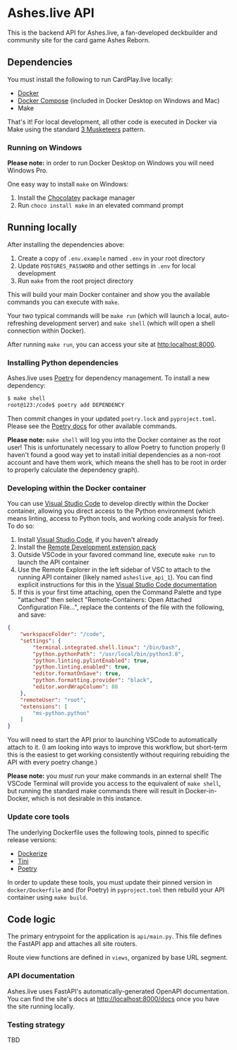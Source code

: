 # Ashes.live API

This is the backend API for Ashes.live, a fan-developed deckbuilder and community site for the card game Ashes Reborn.

## Dependencies

You must install the following to run CardPlay.live locally:

* [Docker](https://docs.docker.com/engine/installation/)
* [Docker Compose](https://docs.docker.com/compose/install/) (included in Docker
  Desktop on Windows and Mac)
* Make

That's it! For local development, all other code is executed in Docker via Make using
the standard [3 Musketeers](https://3musketeers.io/) pattern.

### Running on Windows

**Please note:** in order to run Docker Desktop on Windows you will need Windows Pro.

One easy way to install `make` on Windows:

1. Install the [Chocolatey](https://chocolatey.org/install) package manager
2. Run `choco install make` in an elevated command prompt

## Running locally

After installing the dependencies above:

1. Create a copy of `.env.example` named `.env` in your root directory
2. Update `POSTGRES_PASSWORD` and other settings in `.env` for local development
3. Run `make` from the root project directory

This will build your main Docker container and show you the available commands you can
execute with `make`.

Your two typical commands will be `make run` (which will launch a local, auto-refreshing
development server) and `make shell` (which will open a shell connection within Docker).

After running `make run`, you can access your site at <http:localhost:8000>.

### Installing Python dependencies

Ashes.live uses [Poetry](https://python-poetry.org/) for dependency management. To
install a new dependency:

```sh
$ make shell
root@123:/code$ poetry add DEPENDENCY
```

Then commit changes in your updated `poetry.lock` and `pyproject.toml`. Please see the
[Poetry docs](https://python-poetry.org/docs/) for other available commands.

**Please note:** `make shell` will log you into the Docker container as the root user!
This is unfortunately necessary to allow Poetry to function properly (I haven't found a
good way yet to install initial dependencies as a non-root account and have them work,
which means the shell has to be root in order to properly calculate the dependency graph).

### Developing within the Docker container

You can use [Visual Studio Code](https://code.visualstudio.com/) to develop directly within
the Docker container, allowing you direct access to the Python environment (which means
linting, access to Python tools, and working code analysis for free). To do so:

1. Install [Visual Studio Code](https://code.visualstudio.com/), if you haven't already
2. Install the [Remote Development extension pack](https://aka.ms/vscode-remote/download/extension)
3. Outside VSCode in your favored command line, execute `make run` to launch the API container
4. Use the Remote Explorer in the left sidebar of VSC to attach to the running API container
   (likely named `asheslive_api_1`). You can find explicit instructions for this in the
   [Visual Studio Code documentation](https://code.visualstudio.com/docs/remote/containers#_attaching-to-running-containers)
5. If this is your first time attaching, open the Command Palette and type "attached" then
   select "Remote-Containers: Open Attached Configuration File...", replace the contents
   of the file with the following, and save:

```json
{
	"workspaceFolder": "/code",
	"settings": {
		"terminal.integrated.shell.linux": "/bin/bash",
		"python.pythonPath": "/usr/local/bin/python3.8",
		"python.linting.pylintEnabled": true,
		"python.linting.enabled": true,
		"editor.formatOnSave": true,
		"python.formatting.provider": "black",
		"editor.wordWrapColumn": 88
	},
	"remoteUser": "root",
	"extensions": [
		"ms-python.python"
	]
}
```

You will need to start the API prior to launching VSCode to automatically attach to it.
(I am looking into ways to improve this workflow, but short-term this is the easiest
to get working consistently without requiring rebuiding the API with every poetry change.)

**Please note:** you *must* run your make commands in an external shell! The VSCode Terminal
will provide you access to the equivalent of `make shell`, but running the standard make
commands there will result in Docker-in-Docker, which is not desirable in this instance.

### Update core tools

The underlying Dockerfile uses the following tools, pinned to specific release versions:

* [Dockerize](https://github.com/jwilder/dockerize)
* [Tini](https://github.com/krallin/tini)
* [Poetry](https://python-poetry.org/)

In order to update these tools, you must update their pinned version in `docker/Dockerfile`
and (for Poetry) in `pyproject.toml` then rebuild your API container using `make build`.

## Code logic

The primary entrypoint for the application is `api/main.py`. This file defines
the FastAPI app and attaches all site routers.

Route view functions are defined in `views`, organized by base URL segment.

### API documentation

Ashes.live uses FastAPI's automatically-generated OpenAPI documentation. You can find the
site's docs at <http://localhost:8000/docs> once you have the site running locally.

### Testing strategy

TBD
